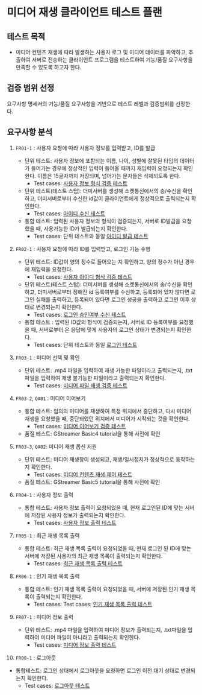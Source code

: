 # 미디어 재생 클라이언트 테스트 플랜
## 테스트 목적
-  미디어 컨텐츠 재생에 따라 발생하는 사용자 로그 및 미디어 데이터를 파악하고, 추출하여 서버로 전송하는 클라이언트 프로그램을 테스트하여 기능/품질 요구사항을 만족할 수 있도록 하고자 한다.

## 검증 범위 선정
요구사항 명세서의 기능/품질 요구사항을 기반으로 테스트 레벨과 검증범위를 선정한다.

<!-- ### 테스트 방법

1. 단위 테스트1
-  입력 포맷 검증 
-  파일 재생 여부 확인
-  미디어 재생 지원 확인
-  미디어 메타데이터 출력 확인
2. 단위 테스트2
-  서버와의 송, 수신이 포함된 기능
3. 통합 테스트 및 시스템 테스트
-  각각의 기능 테스트 및 시나리오 테스트 -->

## 요구사항 분석

1. `FR01-1` : 사용자 요청에 따라 사용자 정보를 입력받고, ID를 발급
   -  단위 테스트: 사용자 정보에 포함되는 이름, 나이, 성별에 잘못된 타입의 데이터가 들어가는 경우에 정상적인 입력이 들어올 때까지 재입력이 요청되는지 확인한다. 이름은 15글자까지 저장되며, 넘어가는 문자들은 삭제되도록 한다.
      -  Test cases: [사용자 정보 형식 검증 테스트](http://mod.lge.com/hub/tv-software-engineer-internship-program/2022-05-sungbin1.lee/tree/master/Document/test_case.md#사용자-정보-형식-검증-테스트)
   -  단위 테스트(테스트 스텁): 더미서버를 생성해 소켓통신에서의 송/수신을 확인하고, 더미서버로부터 수신한 id값이 클라이언트에게 정상적으로 출력되는지 확인한다.
      -  Test cases: [아이디 수신 테스트](http://mod.lge.com/hub/tv-software-engineer-internship-program/2022-05-sungbin1.lee/tree/master/Document/test_case.md#아이디-수신-테스트)
   -  통합 테스트: 입력된 사용자 정보의 형식이 검증되는지, 서버로 ID발급을 요청했을 때, 사용가능한 ID가 발급되는지 확인한다.
      -  Test cases: 단위 테스트와 동일 [아이디 발급 테스트](http://mod.lge.com/hub/tv-software-engineer-internship-program/2022-05-sungbin1.lee/tree/master/Document/test_case.md#아이디-발급-테스트)

2. `FR02-1` : 사용자 요청에 따라 ID를 입력받고, 로그인 기능 수행
   -  단위 테스트: ID값이 양의 정수로 들어오는 지 확인하고, 양의 정수가 아닌 경우에 재입력을 요청한다.
      -  Test cases: [사용자 아이디 형식 검증 테스트](http://mod.lge.com/hub/tv-software-engineer-internship-program/2022-05-sungbin1.lee/tree/master/Document/test_case.md#사용자-아이디-형식-검증-테스트)
   -  단위 테스트(테스트 스텁): 더미서버를 생성해 소켓통신에서의 송/수신을 확인하고, 더미서버로부터 정해진 id 등록여부를 수신하고, 등록되어 있지 않다면 로그인 실패를 출력하고, 등록되어 있다면 로그인 성공을 출력하고 로그인 이후 상태로 변경되는지 확인한다.
      -  Test cases: [로그인 승인여부 수신 테스트](http://mod.lge.com/hub/tv-software-engineer-internship-program/2022-05-sungbin1.lee/tree/master/Document/test_case.md#로그인-승인여부-수신-테스트)
   -  통합 테스트 : 입력된 ID값의 형식이 검증되는지, 서버로 ID 등록여부를 요청했을 때, 서버로부터 온 응답에 맞게 사용자의 로그인 상태가 변경되는지 확인한다.
      - Test cases: 단위 테스트와 동일 [로그인 테스트](http://mod.lge.com/hub/tv-software-engineer-internship-program/2022-05-sungbin1.lee/tree/master/Document/test_case.md#로그인-테스트)

3. `FR03-1` : 미디어 선택 및 확인
   -  단위 테스트: .mp4 파일을 입력하여 재생 가능한 파일이라고 출력되는지, .txt 파일을 입력하여 재생 불가능한 파일이라고 출력되는지 확인한다.
      -  Test cases: [미디어 파일 재생 검증 테스트](http://mod.lge.com/hub/tv-software-engineer-internship-program/2022-05-sungbin1.lee/tree/master/Document/test_case.md#미디어-파일-재생-검증-테스트)

4. `FR03-2`, `QA01` : 미디어 이어보기 
   -  통합 테스트: 임의의 미디어를 재생하여 특정 위치에서 중단하고, 다시 미디어 재생을 요청했을 때, 중단되었던 위치에서 미디어가 시작되는 것을 확인한다. 
      -  Test cases: [미디어 이어보기 검증 테스트](http://mod.lge.com/hub/tv-software-engineer-internship-program/2022-05-sungbin1.lee/tree/master/Document/test_case.md#미디어-이어보기-검증-테스트)
   -  품질 테스트: GStreamer Basic4 tutorial을 통해 사전에 확인

5. `FR03-3`, `QA02`: 미디어 재생 옵션 지원
   -  단위 테스트: 미디어 재생창이 생성되고, 재생/일시정지가 정상적으로 동작하는지 확인한다.
      -  Test cases: [미디어 컨텐츠 재생 제어 테스트](http://mod.lge.com/hub/tv-software-engineer-internship-program/2022-05-sungbin1.lee/tree/master/Document/test_case.md#미디어-컨텐츠-재생-제어-테스트)
   -  품질 테스트: GStreamer Basic5 tutorial을 통해 사전에 확인

6. `FR04-1` : 사용자 정보 출력
   -  통합 테스트: 사용자 정보 출력이 요청되었을 때, 현재 로그인된 ID에 맞는 서버에 저장된 사용자 정보가 출력되는지 확인한다.
      -  Test cases: [사용자 정보 출력 테스트](http://mod.lge.com/hub/tv-software-engineer-internship-program/2022-05-sungbin1.lee/tree/master/Document/test_case.md#사용자-정보-출력-테스트)

7. `FR05-1` : 최근 재생 목록 출력
   -  통합 테스트: 최근 재생 목록 출력이 요청되었을 때, 현재 로그인 된 ID에 맞는 서버에 저장된 사용자의 최근 재생 목록이 출력되는지 확인한다.
      -  Test cases: [최근 재생 목록 출력 테스트](http://mod.lge.com/hub/tv-software-engineer-internship-program/2022-05-sungbin1.lee/tree/master/Document/test_case.md#최근-재생-목록-출력-테스트)

8. `FR06-1` : 인기 재생 목록 출력
   -  통합 테스트: 인기 재생 목록 출력이 요청되었을 때, 서버에 저장된 인기 재생 목록이 출력되는지 확인한다.
      -  Test cases:  Test cases: [인기 재생 목록 출력 테스트](http://mod.lge.com/hub/tv-software-engineer-internship-program/2022-05-sungbin1.lee/tree/master/Document/test_case.md#인기-재생-목록-출력-테스트)

9.  `FR07-1` : 미디어 정보 출력
    -  단위 테스트: .mp4 파일을 입력하여 미디어 정보가 출력되는지, .txt파일을 입력하여 미디어 파일이 아니라고 출력되는지 확인한다.
       -  Test cases: [미디어 정보 출력 테스트](http://mod.lge.com/hub/tv-software-engineer-internship-program/2022-05-sungbin1.lee/tree/master/Document/test_case.md#미디어-정보-출력-테스트)


10. `FR08-1` : 로그아웃
   -  통합테스트: 로그인 상태에서 로그아웃을 요청하면 로그인 이전 대기 상태로 변경되는지 확인한다.
      -  Test cases: [로그아웃 테스트](http://mod.lge.com/hub/tv-software-engineer-internship-program/2022-05-sungbin1.lee/tree/master/Document/test_case.md#로그아웃-테스트)

<!-- ### 단위 테스트
-  `FR01`, `FR02`, `FR04` 는 각각 하나의 모듈로 가정하고 모듈테스트를 진행한다. 
-  `FR01`, `FR02`, `FR04` 는 모두 서버와 동일한 통신과정(송/수신)을 거친다. 즉, 하나의 더미 서버로 각각의 기능에 대해 모듈 테스트를 진행할 수 있다.
-  모듈 테스트 환경은 아래와 같다.

<img src="./images/test_diagram.png" width="700" height="350"/>
  
-  Module : 테스트하고자 하는 대상
-  Socket : 서버와의 인터페이스
-  Dummy server : 클라이언트와의 통신을 확인하기 위한 서버
-  Input : 테스트를 위한 입력
-  Output : 기대값과 일치하는지 확인 
 -->
